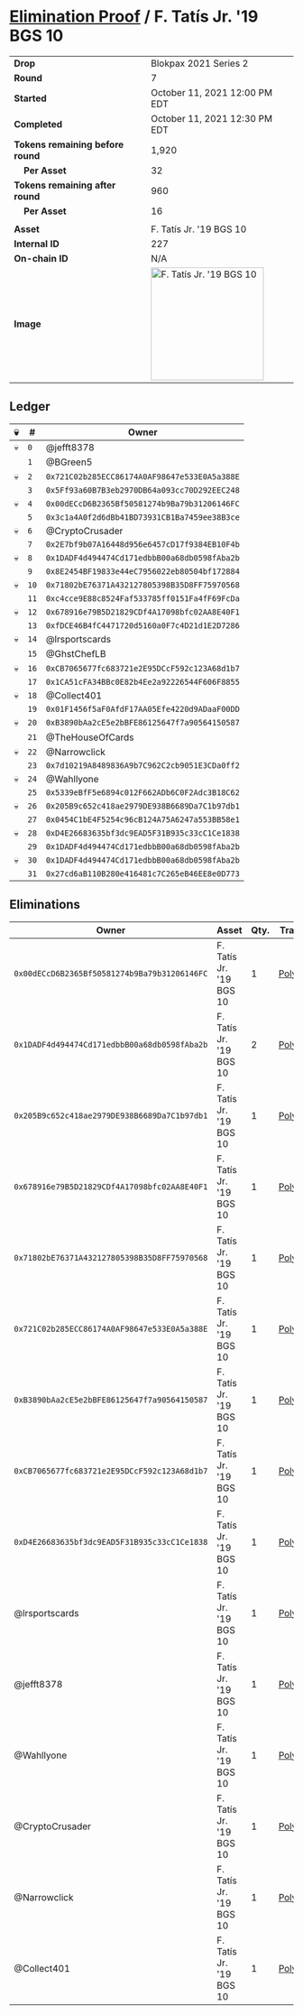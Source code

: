 # [Elimination Proof](./readme.md) / F. Tatís Jr. &#039;19 BGS 10

|||
|---|---|
| **Drop** | Blokpax 2021 Series 2 |
| **Round** | 7 |
| **Started** | October 11, 2021 12:00 PM EDT |
| **Completed** | October 11, 2021 12:30 PM EDT |
| **Tokens remaining before round** | 1,920 |
| **&nbsp;&nbsp;&nbsp;&nbsp;Per Asset** | 32 |
| **Tokens remaining after round** | 960 |
| **&nbsp;&nbsp;&nbsp;&nbsp;Per Asset** | 16 |
| | |
| **Asset** | F. Tatís Jr. &#039;19 BGS 10 |
| **Internal ID** | 227 |
| **On-chain ID** | N/A |
| **Image** | <img src="https://tcdn.blokpax.com/9484ebfa-6339-4a4f-b159-0247d63b9488/6d86ad70d924915ae706875dd911700140fc9018e65019e53fa3359d6dbe6ff1.jpg" height="200" alt="F. Tatís Jr. &#039;19 BGS 10" /> |

## Ledger

| 💀 | # | Owner |
| --- | --- | --- |
| 💀 | `0` | @jefft8378 |
|  | `1` | @BGreen5 |
| 💀 | `2` | `0x721C02b285ECC86174A0AF98647e533E0A5a388E` |
|  | `3` | `0x5Ff93a60B7B3eb2970DB64a093cc70D292EEC248` |
| 💀 | `4` | `0x00dECcD6B2365Bf50581274b9Ba79b31206146FC` |
|  | `5` | `0x3c1a4A0f2d6dBb41BD73931CB1Ba7459ee38B3ce` |
| 💀 | `6` | @CryptoCrusader |
|  | `7` | `0x2E7bf9b07A16448d956e6457cD17f9384EB10F4b` |
| 💀 | `8` | `0x1DADF4d494474Cd171edbbB00a68db0598fAba2b` |
|  | `9` | `0x8E2454BF19833e44eC7956022eb80504bf172884` |
| 💀 | `10` | `0x71802bE76371A432127805398B35D8FF75970568` |
|  | `11` | `0xc4cce9E88c8524Faf533785ff0151Fa4fF69FcDa` |
| 💀 | `12` | `0x678916e79B5D21829CDf4A17098bfc02AA8E40F1` |
|  | `13` | `0xfDCE46B4fC4471720d5160a0F7c4D21d1E2D7286` |
| 💀 | `14` | @lrsportscards |
|  | `15` | @GhstChefLB |
| 💀 | `16` | `0xCB7065677fc683721e2E95DCcF592c123A68d1b7` |
|  | `17` | `0x1CA51cFA34BBc0E82b4Ee2a92226544F606F8855` |
| 💀 | `18` | @Collect401 |
|  | `19` | `0x01F1456f5aF0AfdF17AA05Efe4220d9ADaaF00DD` |
| 💀 | `20` | `0xB3890bAa2cE5e2bBFE86125647f7a90564150587` |
|  | `21` | @TheHouseOfCards |
| 💀 | `22` | @Narrowclick |
|  | `23` | `0x7d10219A8489836A9b7C962C2cb9051E3CDa0ff2` |
| 💀 | `24` | @Wahllyone |
|  | `25` | `0x5339eBfF5e6894c012F662ADb6C0F2Adc3B18C62` |
| 💀 | `26` | `0x205B9c652c418ae2979DE938B6689Da7C1b97db1` |
|  | `27` | `0x0454C1bE4F5254c96cB124A75A6247a553BB58e1` |
| 💀 | `28` | `0xD4E26683635bf3dc9EAD5F31B935c33cC1Ce1838` |
|  | `29` | `0x1DADF4d494474Cd171edbbB00a68db0598fAba2b` |
| 💀 | `30` | `0x1DADF4d494474Cd171edbbB00a68db0598fAba2b` |
|  | `31` | `0x27cd6aB110B280e416481c7C265eB46EE8e0D773` |


## Eliminations

| Owner | Asset | Qty. | Transaction |
| --- | --- | --- | --- |
| `0x00dECcD6B2365Bf50581274b9Ba79b31206146FC` | F. Tatís Jr. '19 BGS 10 | 1 | [Polygonscan](https://polygonscan.com/tx/0x2b469e63959130e8997d73085fe9d34239d8d1389aa906394e67f6c89e8c4d90) |
| `0x1DADF4d494474Cd171edbbB00a68db0598fAba2b` | F. Tatís Jr. '19 BGS 10 | 2 | [Polygonscan](https://polygonscan.com/tx/0xfe39041ca0198257d67e2ca424af39ed1bc3c6c1f137519270acb0fcd6172b5f) |
| `0x205B9c652c418ae2979DE938B6689Da7C1b97db1` | F. Tatís Jr. '19 BGS 10 | 1 | [Polygonscan](https://polygonscan.com/tx/0x649f10f90bff9569bfaec425045b99ba12cbc45ee8d8a65757a7cc5c5fe4965e) |
| `0x678916e79B5D21829CDf4A17098bfc02AA8E40F1` | F. Tatís Jr. '19 BGS 10 | 1 | [Polygonscan](https://polygonscan.com/tx/0x170bd5e5ebc80cfc3b0c12600b1be694217fc1ccd8e9f893ee1333e0eedb8d89) |
| `0x71802bE76371A432127805398B35D8FF75970568` | F. Tatís Jr. '19 BGS 10 | 1 | [Polygonscan](https://polygonscan.com/tx/0xaf78ba32104ab8034eac69f8b820b9ab3a31d215363bf2cf00025a4dcb3e40d0) |
| `0x721C02b285ECC86174A0AF98647e533E0A5a388E` | F. Tatís Jr. '19 BGS 10 | 1 | [Polygonscan](https://polygonscan.com/tx/0xd0928116934fab52a8ed04b2ec3f138a6c49e6ee277266f02d5ca36dca626086) |
| `0xB3890bAa2cE5e2bBFE86125647f7a90564150587` | F. Tatís Jr. '19 BGS 10 | 1 | [Polygonscan](https://polygonscan.com/tx/0x9b6957d634090ff023ab5f77386332101fcae37e60d2abde394114e777cd1b5c) |
| `0xCB7065677fc683721e2E95DCcF592c123A68d1b7` | F. Tatís Jr. '19 BGS 10 | 1 | [Polygonscan](https://polygonscan.com/tx/0x677dfd39de4cf037a71a6c2ce503e51eb046f9c3b17d2a46962d0c9f56f6f986) |
| `0xD4E26683635bf3dc9EAD5F31B935c33cC1Ce1838` | F. Tatís Jr. '19 BGS 10 | 1 | [Polygonscan](https://polygonscan.com/tx/0xf60ecc616fbd00c1b30c67b9443494f47ca3de0cfc98929cd54adad5ed4223a8) |
| @lrsportscards | F. Tatís Jr. '19 BGS 10 | 1 | [Polygonscan](https://polygonscan.com/tx/0x8ca6addd7e1befbda597ee9685924df950446e2ab7c89b823d6b376595c7fe0d) |
| @jefft8378 | F. Tatís Jr. '19 BGS 10 | 1 | [Polygonscan](https://polygonscan.com/tx/0x123dbe9bb49698246153201d11fb13e0f1b76a5e55505c9f5d93c02ea07ff8c3) |
| @Wahllyone | F. Tatís Jr. '19 BGS 10 | 1 | [Polygonscan](https://polygonscan.com/tx/0xa0d61816e290aa5f9b96584b6e4eace808f5a74348fdd30ddc0b9b94e8dae071) |
| @CryptoCrusader | F. Tatís Jr. '19 BGS 10 | 1 | [Polygonscan](https://polygonscan.com/tx/0x717ea6e1736abeac4dedb08bf454a12d86356c0a23e7b827fa97ded09556a9ae) |
| @Narrowclick | F. Tatís Jr. '19 BGS 10 | 1 | [Polygonscan](https://polygonscan.com/tx/0xe0a97634ace3aff24e733e98eb72386b3e8b8a598c13fa09431ba79eb3a71777) |
| @Collect401 | F. Tatís Jr. '19 BGS 10 | 1 | [Polygonscan](https://polygonscan.com/tx/0x4d1378ed593fb7b9d9ffc1c879a7c64319d23e07bdffb27b3828da31b18995b9) |

